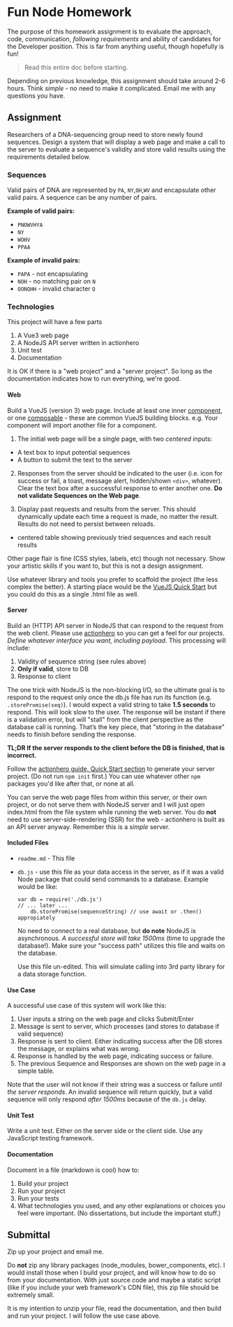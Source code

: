 # Fun Node Homework

The purpose of this homework assignment is to evaluate the approach, code, communication, _following requirements_ and ability of candidates for the Developer position. This is far from anything useful, though hopefully is fun! 

> Read this entire doc before starting.

Depending on previous knowledge, this assignment should take around 2-6 hours. Think *simple* - no need to make it complicated. Email me with any questions you have.  


## Assignment
Researchers of a DNA-sequencing group need to store newly found sequences. Design a system that will display a web page and make a call to the server to evaluate a sequence's validity and store valid results using the requirements detailed below.


### Sequences
Valid pairs of DNA are represented by `PA`, `NY`,`OH`,`WV` and encapsulate other valid pairs. A sequence can be any number of pairs.

**Example of valid pairs:**

* `PNOWVHYA`
* `NY`
* `WOHV`
* `PPAA`

**Example of invalid pairs:**

* `PAPA` - not encapsulating
* `NOH` - no matching pair on `N`
* `OONQHH` - invalid character `Q`

### Technologies

This project will have a few parts
1. A Vue3 web page
1. A NodeJS API server written in actionhero
3. Unit test
4. Documentation

It is OK if there is a "web project" and a "server project". So long as the documentation indicates how to run everything, we're good.

#### Web

Build a VueJS (version 3) web page. Include at least one inner [component](https://vuejs.org/guide/essentials/component-basics.html), or one [composable](https://vuejs.org/guide/reusability/composables.html) - these are common VueJS building blocks. e.g. Your <App> component will import another file for a <CustomTable> component.

1. The initial web page will be a single page, with two *centered* inputs:

* A text box to input potential sequences
* A button to submit the text to the server

2. Responses from the server should be indicated to the user (i.e. icon for success or fail, a toast, message alert, hidden/shown `<div>`, whatever). Clear the text box after a successful response to enter another one. **Do not validate Sequences on the Web page**. 

3. Display past requests and results from the server. This should dynamically update each time a request is made, no matter the result. Results do not need to persist between reloads.
* centered table showing previously tried sequences and each result results

Other page flair is fine (CSS styles, labels, etc) though not necessary. Show your artistic skills if you want to, but this is not a design assignment.

Use whatever library and tools you prefer to scaffold the project (the less complex the better). A starting place would be the [VueJS Quick Start](https://vuejs.org/guide/quick-start.html) but you could do this as a single .html file as well.

#### Server

Build an (HTTP) API server in NodeJS that can respond to the request from the web client. Please use [actionhero](https://github.com/Actionhero/Actionhero) so you can get a feel for our projects.  *Define whatever interface you want, including payload.* This processing will include:

1. Validity of sequence string (see rules above)
1. **Only if valid**, store to DB 
1. Response to client

The one trick with NodeJS is the non-blocking I/O, so the ultimate goal is to respond to the request only once the db.js file has run its function (e.g. `.storePromise(seq)`). I would expect a valid string to take **1.5 seconds** to respond. This will look slow to the user. The response will be instant if there is a validation error, but will "stall" from the client perspective as the database call is running. That’s the key piece, that "storing in the database" needs to finish before sending the response. 

**TL;DR If the server responds to the client before the DB is finished, that is incorrect.**

Follow the [actionhero guide, Quick Start section](https://www.npmjs.com/package/actionhero) to generate your server project. (Do not run `npm init` first.) You can use whatever other `npm` packages you'd like after that, or none at all.

You can serve the web page files from within this server, or their own project, or do not serve them with NodeJS server and I will just open index.html from the file system while running the web server. You do **not** need to use server-side-rendering (SSR) for the web - actionhero is built as an API server anyway. Remember this is a *simple* server.

#### Included Files

* `readme.md` - This file

* `db.js` - use this file as your data access in the server, as if it was a valid Node package that could send commands to a database. Example would be like:

    ```
    var db = require('./db.js')
    // ... later ...
        db.storePromise(sequenceString) // use await or .then() appropiately
    ```
     No need to connect to a real database, but **do note** NodeJS is asynchronous. _A successful store will take 1500ms_ (time to upgrade the database!). Make sure your "success path" utilizes this file and waits on the database. 

    Use this file un-edited. This will simulate calling into 3rd party library for a data storage function.


#### Use Case

A successful use case of this system will work like this:

1. User inputs a string on the web page and clicks Submit/Enter
2. Message is sent to server, which processes (and stores to database if valid sequence)
3. Response is sent to client. Either indicating success after the DB stores the message, or explains what was wrong.
4. Response is handled by the web page, indicating success or failure.
5. The previous Sequence and Responses are shown on the web page in a simple table.

Note that the user will not know if their string was a success or failure _until the server responds_. An invalid sequence will return quickly, but a valid sequence will only respond *after 1500ms* because of the `db.js` delay.

#### Unit Test

Write a unit test. Either on the server side or the client side. Use any JavaScript testing framework.


#### Documentation

Document in a file (markdown is cool) how to:

1. Build your project
2. Run your project
3. Run your tests
3. What technologies you used, and any other explanations or choices you feel were important. (No dissertations, but include the important stuff.)


## Submittal

Zip up your project and email me.

Do **not** zip any library packages (node_modules, bower_components, etc). I would install those when I build your project, and will know how to do so from your documentation. With just source code and maybe a static script (like if you include your web framework's CDN file), this zip file should be extremely small.

It is my intention to unzip your file, read the documentation, and then build and run your project. I will follow the use case above.
